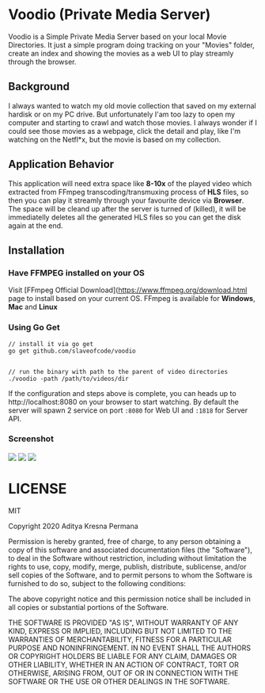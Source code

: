 # Voodio (Private Media Server)
Voodio is a Simple Private Media Server based on your local Movie Directories. It just a simple program doing tracking on your "Movies" folder, create an index and showing the movies as a web UI to play streamly through the browser.

## Background
I always wanted to watch my old movie collection that saved on my external hardisk or on my PC drive. But unfortunately I'am too lazy to open my computer and starting to crawl and watch those movies. I always wonder if I could see those movies as a webpage, click the detail and play, like I'm watching on the Netfl*x, but the movie is based on my collection. 

## Application Behavior
This application will need extra space like **8-10x** of the played video which extracted from FFmpeg transcoding/transmuxing process of **HLS** files, so then you can play it streamly through your favourite device via **Browser**. The space will be cleand up after the server is turned of (killed), it will be immediatelly deletes all the generated HLS files so you can get the disk again at the end.

## Installation

### Have FFMPEG installed on your OS

Visit [FFmpeg Official Download](https://www.ffmpeg.org/download.html page to install based on your current OS. FFmpeg is available for **Windows**, **Mac** and **Linux**

### Using Go Get

    // install it via go get
    go get github.com/slaveofcode/voodio


    // run the binary with path to the parent of video directories
    ./voodio -path /path/to/videos/dir

If the configuration and steps above is complete, you can heads up to http://localhost:8080 on your browser to start watching. By default the server will spawn 2 service on port `:8080` for Web UI and `:1818` for Server API.

### Screenshot
<img src="https://raw.github.com/slaveofcode/voodio/master/assets/home.jpg" align="center" />
<img src="https://raw.github.com/slaveofcode/voodio/master/assets/detail.png" align="center" />
<img src="https://raw.github.com/slaveofcode/voodio/master/assets/play.png" align="center" />

# LICENSE
MIT

Copyright 2020 Aditya Kresna Permana

Permission is hereby granted, free of charge, to any person obtaining a copy of this software and associated documentation files (the "Software"), to deal in the Software without restriction, including without limitation the rights to use, copy, modify, merge, publish, distribute, sublicense, and/or sell copies of the Software, and to permit persons to whom the Software is furnished to do so, subject to the following conditions:

The above copyright notice and this permission notice shall be included in all copies or substantial portions of the Software.

THE SOFTWARE IS PROVIDED "AS IS", WITHOUT WARRANTY OF ANY KIND, EXPRESS OR IMPLIED, INCLUDING BUT NOT LIMITED TO THE WARRANTIES OF MERCHANTABILITY, FITNESS FOR A PARTICULAR PURPOSE AND NONINFRINGEMENT. IN NO EVENT SHALL THE AUTHORS OR COPYRIGHT HOLDERS BE LIABLE FOR ANY CLAIM, DAMAGES OR OTHER LIABILITY, WHETHER IN AN ACTION OF CONTRACT, TORT OR OTHERWISE, ARISING FROM, OUT OF OR IN CONNECTION WITH THE SOFTWARE OR THE USE OR OTHER DEALINGS IN THE SOFTWARE.
